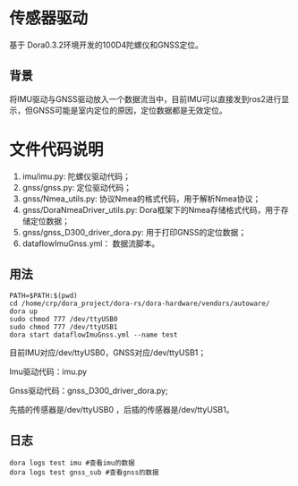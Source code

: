 # 传感器驱动

基于 Dora0.3.2环境开发的100D4陀螺仪和GNSS定位。

## 背景

将IMU驱动与GNSS驱动放入一个数据流当中，目前IMU可以直接发到ros2进行显示，但GNSS可能是室内定位的原因，定位数据都是无效定位。

# 文件代码说明

1. imu/imu.py: 陀螺仪驱动代码；
2. gnss/gnss.py: 定位驱动代码；
3. gnss/Nmea_utils.py: 协议Nmea的格式代码，用于解析Nmea协议；
4. gnss/DoraNmeaDriver_utils.py: Dora框架下的Nmea存储格式代码，用于存储定位数据；
5. gnss/gnss_D300_driver_dora.py: 用于打印GNSS的定位数据；
6. dataflowImuGnss.yml： 数据流脚本。

## 用法

```
PATH=$PATH:$(pwd)
cd /home/crp/dora_project/dora-rs/dora-hardware/vendors/autoware/
dora up
sudo chmod 777 /dev/ttyUSB0 
sudo chmod 777 /dev/ttyUSB1
dora start dataflowImuGnss.yml --name test
```
目前IMU对应/dev/ttyUSB0，GNSS对应/dev/ttyUSB1；

Imu驱动代码：imu.py

Gnss驱动代码：gnss_D300_driver_dora.py;

先插的传感器是/dev/ttyUSB0 ，后插的传感器是/dev/ttyUSB1。

## 日志

```
dora logs test imu #查看imu的数据
dora logs test gnss_sub #查看gnss的数据
```

